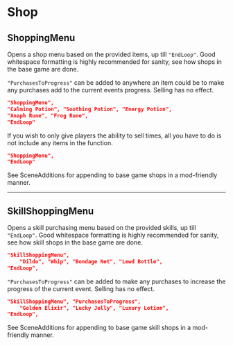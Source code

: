 # Shop
## ShoppingMenu
Opens a shop menu based on the provided items, up till `"EndLoop"`. Good
whitespace formatting is highly recommended for sanity, see how shops in
the base game are done.

`"PurchasesToProgress"` can be added to anywhere an item could be to
make any purchases add to the current events progress. Selling has no
effect.

``` json
"ShoppingMenu",
"Calming Potion", "Soothing Potion", "Energy Potion",
"Anaph Rune", "Frog Rune",
"EndLoop"
```

If you wish to only give players the ability to sell times, all you have
to do is not include any items in the function.

``` json
"ShoppingMenu",
"EndLoop"
```

See SceneAdditions for appending to base
game shops in a mod-friendly manner.

------------------------------------------------------------------------

## SkillShoppingMenu <a id="skill-shopping"></a>
Opens a skill purchasing menu based on the provided skills, up till
`"EndLoop"`. Good whitespace formatting is highly recommended for
sanity, see how skill shops in the base game are done.

``` json
"SkillShoppingMenu",
    "Dildo", "Whip", "Bondage Net", "Lewd Bottle",
"EndLoop",
```

`"PurchasesToProgress"` can be added to make any purchases to increase
the progress of the current event. Selling has no effect.

``` json
"SkillShoppingMenu", "PurchasesToProgress",
    "Golden Elixir", "Lucky Jelly", "Luxury Lotion",
"EndLoop",
```

See SceneAdditions for appending to base
game skill shops in a mod-friendly manner.
